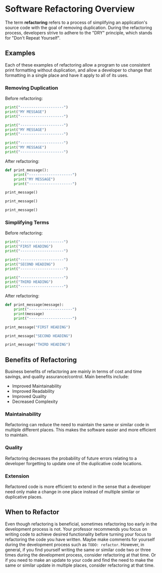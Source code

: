 # Software Refactoring Overview

The term **refactoring** refers to a process of simplifying an application's source code with the goal of removing duplication. During the refactoring process, developers strive to adhere to the "DRY" principle, which stands for "Don't Repeat Yourself".

## Examples

Each of these examples of refactoring allow a program to use consistent print formatting without duplication, and allow a developer to change that formatting in a single place and have it apply to all of its uses.

### Removing Duplication

Before refactoring:

```python
print("--------------------")
print("MY MESSAGE")
print("--------------------")

print("--------------------")
print("MY MESSAGE")
print("--------------------")

print("--------------------")
print("MY MESSAGE")
print("--------------------")
```

After refactoring:

```python
def print_message():
    print("--------------------")
    print("MY MESSAGE")
    print("--------------------")

print_message()

print_message()

print_message()
```

### Simplifying Terms

Before refactoring:

```python
print("--------------------")
print("FIRST HEADING")
print("--------------------")

print("--------------------")
print("SECOND HEADING")
print("--------------------")

print("--------------------")
print("THIRD HEADING")
print("--------------------")
```

After refactoring:

```python
def print_message(message):
    print("--------------------")
    print(message)
    print("--------------------")

print_message("FIRST HEADING")

print_message("SECOND HEADING")

print_message("THIRD HEADING")
```


## Benefits of Refactoring

Business benefits of refactoring are mainly in terms of cost and time savings, and quality assurance/control. Main benefits include:

  + Improved Maintainability
  + Improved Readability
  + Improved Quality
  + Decreased Complexity

### Maintainability

Refactoring can reduce the need to maintain the same or similar code in multiple different places. This makes the software easier and more efficient to maintain.

### Quality

Refactoring decreases the probability of future errors relating to a developer forgetting to update one of the duplicative code locations.

### Extension

Refactored code is more efficient to extend in the sense that a developer need only make a change in one place instead of multiple similar or duplicative places.

## When to Refactor

Even though refactoring is beneficial, sometimes refactoring too early in the development process is not. Your professor recommends you focus on writing code to achieve desired functionality before turning your focus to refactoring the code you have written. Maybe make comments for yourself during the development process such as `TODO: refactor`. However, in general, if you find yourself writing the same or similar code two or three times during the development process, consider refactoring at that time. Or if you need to make an update to your code and find the need to make the same or similar update in multiple places, consider refactoring at that time.
